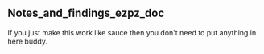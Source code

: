 ## Notes_and_findings_ezpz_doc

If you just make this work like sauce then you don't need to put anything in here buddy.

